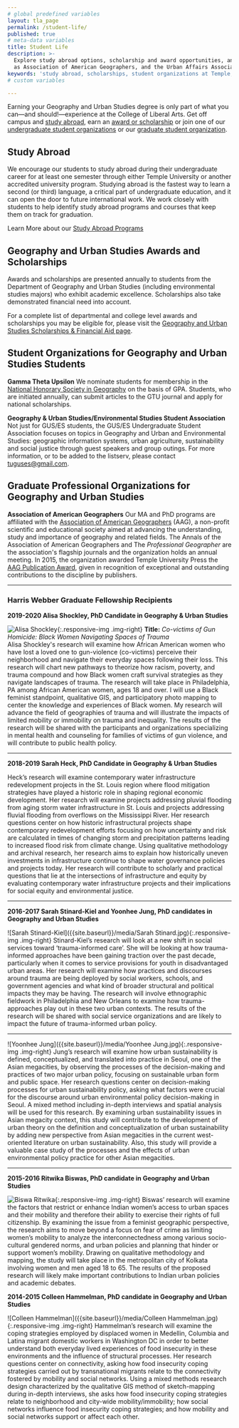```yaml
---
# global predefined variables
layout: tla_page
permalink: /student-life/
published: true
# meta-data variables
title: Student Life
description: >-
  Explore study abroad options, scholarship and award opportunities, and undergraduate and graduate student organizations such 
  as Association of American Geographers, and the Urban Affairs Association at Temple University’s College of Liberal Arts.
keywords: 'study abroad, scholarships, student organizations at Temple, Association of American Geographers, Urban Affairs Association'
# custom variables

---
```

Earning your Geography and Urban Studies degree is only part of what you can—and should!—experience at the College of Liberal Arts. Get off campus and [study abroad](#study-abroad), earn an [award or scholarship](#geography-and-urban-studies-awards-and-scholarships) or join one of our [undergraduate student organizations](#student-organizations-for-geography-and-urban-studies-students) or our [graduate student organization](#graduate-professional-organizations-for-geography-and-urban-studies). 

## Study Abroad
We encourage our students to study abroad during their undergraduate career for at least one semester through either Temple University or another accredited university program. Studying abroad is the fastest way to learn a second (or third) language, a critical part of undergraduate education, and it can open the door to future international work. We work closely with students to help identify study abroad programs and courses that keep them on track for graduation.

Learn More about our [Study Abroad Programs](https://studyabroad.temple.edu/)

## Geography and Urban Studies Awards and Scholarships
Awards and scholarships are presented annually to students from the Department of Geography and Urban Studies (including environmental studies majors) who exhibit academic excellence. Scholarships also take demonstrated financial need into account. 

For a complete list of departmental and college level awards and scholarships you may be eligible for, please visit the [Geography and Urban Studies Scholarships & Financial Aid page](https://www.temple.edu/academics/degree-programs/geography-and-urban-studies-major-la-gus-ba/cla-geography-and-urban-studies-ba-scholarships-financial-aid).

## Student Organizations for Geography and Urban Studies Students
**Gamma Theta Upsilon**
We nominate students for membership in the [National Honorary Society in Geography](https://gammathetaupsilon.org/) on the basis of GPA. Students, who are initiated annually, can submit articles to the GTU journal and apply for national scholarships.

**Geography & Urban Studies/Environmental Studies Student Association**
Not just for GUS/ES students, the GUS/ES Undergraduate Student Association focuses on topics in Geography and Urban and Environmental Studies: geographic information systems, urban agriculture, sustainability and social justice through guest speakers and group outings. For more information, or to be added to the listserv, please contact [tuguses@gmail.com](mailto:tuguses@gmail.com).

## Graduate Professional Organizations for Geography and Urban Studies
**Association of American Geographers**
Our MA and PhD programs are affiliated with the [Association of American Geographers](http://www.aag.org/) (AAG), a non-profit scientific and educational society aimed at advancing the understanding, study and importance of geography and related fields. The Annals of the Association of American Geographers and The _Professional Geographer_ are the association's flagship journals and the organization holds an annual meeting. In 2015, the organization awarded Temple University Press the [AAG Publication Award](https://news.temple.edu/news/2015-12-08/awards-temple-university-press), given in recognition of exceptional and outstanding contributions to the discipline by publishers.

___

### Harris Webber Graduate Fellowship Recipients
**2019-2020 Alisa Shockley, PhD Candidate in Geography & Urban Studies**<br>

![Alisa Shockley]({{site.baseurl}}/media/resizedalisashockley.jpg){:.responsive-img .img-right}
**Title:** _Co-victims of Gun Homicide: Black Women Navigating Spaces of Trauma_<br>
Alisa Shockley's research will examine how African American women who have lost a loved one to gun-violence (co-victims) perceive their neighborhood and navigate their everyday spaces following their loss. This research will chart new pathways to theorize how racism, poverty, and trauma compound and how Black women craft survival strategies as they navigate landscapes of trauma. The research will take place in Philadelphia, PA among African American women, ages 18 and over. I will use a Black feminist standpoint, qualitative GIS, and participatory photo mapping to center the knowledge and experiences of Black women. My research will advance the field of geographies of trauma and will illustrate the impacts of limited mobility or immobility on trauma and inequality. The results of the research will be shared with the participants and organizations specializing in mental health and counseling for families of victims of gun violence, and will contribute to public health policy. 

___

**2018-2019 Sarah Heck, PhD Candidate in Geography & Urban Studies**<br>

Heck’s research will examine contemporary water infrastructure redevelopment projects in the St. Louis region where flood mitigation strategies have played a historic role in shaping regional economic development. Her research will examine projects addressing pluvial flooding from aging storm water infrastructure in St. Louis and projects addressing fluvial flooding from overflows on the Mississippi River. Her research questions center on how historic infrastructural projects shape contemporary redevelopment efforts focusing on how uncertainty and risk are calculated in times of changing storm and precipitation patterns leading to increased flood risk from climate change. Using qualitative methodology and archival research, her research aims to explain how historically uneven investments in infrastructure continue to shape water governance policies and projects today. Her research will contribute to scholarly and practical questions that lie at the intersections of infrastructure and equity by evaluating contemporary water infrastructure projects and their implications for social equity and environmental justice.

___

**2016-2017 Sarah Stinard-Kiel and Yoonhee Jung, PhD candidates in Geography and Urban Studies**<br>

![Sarah Stinard-Kiel]({{site.baseurl}}/media/Sarah Stinard.jpg){:.responsive-img .img-right}
Stinard-Kiel’s research will look at a new shift in social services toward ‘trauma-informed care’. She will be looking at how trauma-informed approaches have been gaining traction over the past decade, particularly when it comes to service provisions for youth in disadvantaged urban areas. Her research will examine how practices and discourses around trauma are being deployed by social workers, schools, and government agencies and what kind of broader structural and political impacts they may be having. The research will involve ethnographic fieldwork in Philadelphia and New Orleans to examine how trauma-approaches play out in these two urban contexts. The results of the research will be shared with social service organizations and are likely to impact the future of trauma-informed urban policy.

___

![Yoonhee Jung]({{site.baseurl}}/media/Yoonhee Jung.jpg){:.responsive-img .img-right}
Jung’s research will examine how urban sustainability is defined, conceptualized, and translated into practice in Seoul, one of the Asian megacities, by observing the processes of the decision-making and practices of two major urban policy, focusing on sustainable urban form and public space. Her research questions center on decision-making processes for urban sustainability policy, asking what factors were crucial for the discourse around urban environmental policy decision-making in Seoul. A mixed method including in-depth interviews and spatial analysis will be used for this research. By examining urban sustainability issues in Asian megacity context, this study will contribute to the development of urban theory on the definition and conceptualization of urban sustainability by adding new perspective from Asian megacities in the current west-oriented literature on urban sustainability. Also, this study will provide a valuable case study of the processes and the effects of urban environmental policy practice for other Asian megacities.

___

**2015-2016 Ritwika Biswas, PhD candidate in Geography and Urban Studies**<br>

![Biswa Ritwika]({{site.baseurl}}/media/Ritwika.jpeg){:.responsive-img .img-right}
Biswas’ research will examine the factors that restrict or enhance Indian women’s access to urban spaces and their mobility and therefore their ability to exercise their rights of full citizenship. By examining the issue from a feminist geographic perspective, the research aims to move beyond a focus on fear of crime as limiting women’s mobility to analyze the interconnectedness among various socio-cultural gendered norms, and urban policies and planning that hinder or support women’s mobility. Drawing on qualitative methodology and mapping, the study will take place in the metropolitan city of Kolkata involving women and men aged 18 to 65. The results of the proposed research will likely make important contributions to Indian urban policies and academic debates.

**2014-2015 Colleen Hammelman, PhD candidate in Geography and Urban Studies**<br>

![Colleen Hammelman]({{site.baseurl}}/media/Colleen Hammelman.jpg){:.responsive-img .img-right}
Hammelman’s research will examine the coping strategies employed by displaced women in Medellin, Columbia and Latina migrant domestic workers in Washington DC in order to better understand both everyday lived experiences of food insecurity in these environments and the influence of structural processes. Her research questions center on connectivity, asking how food insecurity coping strategies carried out by transnational migrants relate to the connectivity fostered by mobility and social networks. Using a mixed methods research design characterized by the qualitative GIS method of sketch-mapping during in-depth interviews, she asks how food insecurity coping strategies relate to neighborhood and city-wide mobility/immobility; how social networks influence food insecurity coping strategies; and how mobility and social networks support or affect each other.
